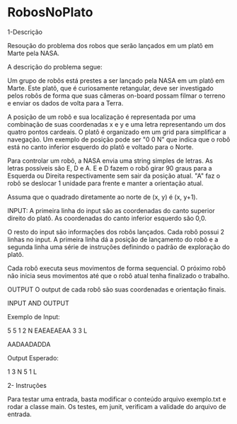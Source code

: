 # RobosNoPlato

1-Descrição

Resoução do problema dos robos que serão lançados em um platô em Marte pela NASA.

A descrição do problema segue:

Um grupo de robôs está prestes a ser lançado pela NASA em um platô em Marte. Este platô, que é curiosamente retangular, deve ser investigado pelos robôs de forma que suas câmeras on-board possam filmar o terreno e enviar os dados de volta para a Terra.

A posição de um robô e sua localização é representada por uma combinação de suas coordenadas x e y e uma letra representando um dos quatro pontos cardeais. O platô é organizado em um grid para simplificar a navegação. Um exemplo de posição pode ser "0 0 N" que indica que o robô está no canto inferior esquerdo do platô e voltado para o Norte.

Para controlar um robô, a NASA envia uma string simples de letras. As letras possíveis são E, D e A. E e D fazem o robô girar 90 graus para a Esquerda ou Direita respectivamente sem sair da posição atual. "A" faz o robô se deslocar 1 unidade para frente e manter a orientação atual.

Assuma que o quadrado diretamente ao norte de (x, y) é (x, y+1).

INPUT:
A primeira linha do input são as coordenadas do canto superior direito do platô. As coordenadas do canto inferior esquerdo são 0,0.

O resto do input são informações dos robôs lançados. Cada robô possui 2 linhas no input. A primeira linha dá a posição de lançamento do robô e a segunda linha uma série de instruções definindo o padrão de exploração do platô.

Cada robô executa seus movimentos de forma sequencial. O próximo robô não inicia seus movimentos até que o robô atual tenha finalizado o trabalho.

OUTPUT
O output de cada robô são suas coordenadas e orientação finais.

INPUT AND OUTPUT

Exemplo de Input:

5 5
1 2 N
EAEAEAEAA
3 3 L

AADAADADDA

Output Esperado:

1 3 N
5 1 L

2- Instruções

Para testar uma entrada, basta modificar o conteúdo arquivo exemplo.txt e rodar a classe main.
Os testes, em junit, verificam a validade do arquivo de entrada.
